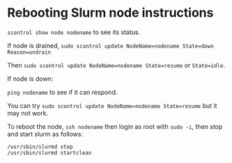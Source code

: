 # Rebooting Slurm node instructions

`scontrol show node nodename` to see its status.

If node is drained, `sudo scontrol update NodeName=nodename State=down Reason=undrain`

Then `sudo scontrol update NodeName=nodename State=resume` or `State=idle`.

If node is down:

`ping nodename` to see if it can respond.

You can try `sudo scontrol update NodeName=nodename State=resume` but it may not work. 

To reboot the node, `ssh nodename` then login as root with `sudo -i`, then stop and start slurm as follows:

```
/usr/sbin/slurmd stop
/usr/sbin/slurmd startclean
```



